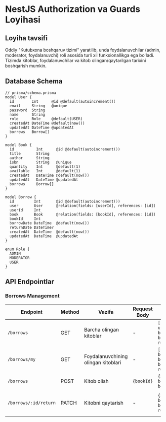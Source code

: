 # NestJS Authorization va Guards Loyihasi

## Loyiha tavsifi

Oddiy "Kutubxona boshqaruv tizimi" yaratilib, unda foydalanuvchilar (admin, moderator, foydalanuvchi) roli asosida turli xil funksionallikga ega bo'ladi. Tizimda kitoblar, foydalanuvchilar va kitob olingan/qaytarilgan tarixini boshqarish mumkin.

## Database Schema

```prisma
// prisma/schema.prisma
model User {
  id        Int      @id @default(autoincrement())
  email     String   @unique
  password  String
  name      String
  role      Role     @default(USER)
  createdAt DateTime @default(now())
  updatedAt DateTime @updatedAt
  borrows   Borrow[]
}

model Book {
  id          Int      @id @default(autoincrement())
  title       String
  author      String
  isbn        String   @unique
  quantity    Int      @default(1)
  available   Int      @default(1)
  createdAt   DateTime @default(now())
  updatedAt   DateTime @updatedAt
  borrows     Borrow[]
}

model Borrow {
  id         Int       @id @default(autoincrement())
  user       User      @relation(fields: [userId], references: [id])
  userId     Int
  book       Book      @relation(fields: [bookId], references: [id])
  bookId     Int
  borrowDate DateTime  @default(now())
  returnDate DateTime?
  createdAt  DateTime  @default(now())
  updatedAt  DateTime  @updatedAt
}

enum Role {
  ADMIN
  MODERATOR
  USER
}
```

## API Endpointlar


### Borrows Management  

| Endpoint              | Method | Vazifa                              | Request Body | Response                                         | Access                                  |
| --------------------- | ------ | ----------------------------------- | ------------ | ------------------------------------------------ | --------------------------------------- |
| `/borrows`            | GET    | Barcha olingan kitoblar             | -            | `[{id, userId, bookId, borrowDate, returnDate}]` | Admin, Moderator                        |
| `/borrows/my`         | GET    | Foydalanuvchining olingan kitoblari | -            | `[{id, bookId, book, borrowDate, returnDate}]`   | Authenticated                           |
| `/borrows`            | POST   | Kitob olish                         | `{bookId}`   | `{id, userId, bookId, borrowDate}`               | Authenticated                           |
| `/borrows/:id/return` | PATCH  | Kitobni qaytarish                   | -            | `{id, userId, bookId, borrowDate, returnDate}`   | Authenticated (Owner), Admin, Moderator |

